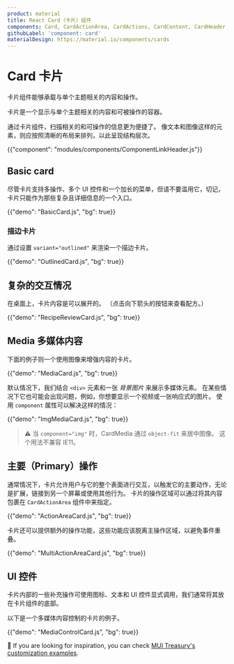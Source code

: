 ```yaml
---
product: material
title: React Card（卡片）组件
components: Card, CardActionArea, CardActions, CardContent, CardHeader, CardMedia, Collapse, Paper
githubLabel: 'component: card'
materialDesign: https://material.io/components/cards
---
```


# Card 卡片

<p class="description">卡片组件能够承载与单个主题相关的内容和操作。</p>

卡片是一个显示与单个主题相关的内容和可被操作的容器。

通过卡片组件，扫描相关的和可操作的信息更为便捷了。 像文本和图像这样的元素，则应按照清晰的布局来排列，以此呈现结构层次。

{{"component": "modules/components/ComponentLinkHeader.js"}}

## Basic card

尽管卡片支持多操作、多个 UI 控件和一个加长的菜单，但请不要滥用它，切记，卡片只能作为那些复杂且详细信息的一个入口。

{{"demo": "BasicCard.js", "bg": true}}

### 描边卡片

通过设置 `variant="outlined"` 来渲染一个描边卡片。

{{"demo": "OutlinedCard.js", "bg": true}}

## 复杂的交互情况

在桌面上，卡片内容是可以展开的。 （点击向下箭头的按钮来查看配方。）

{{"demo": "RecipeReviewCard.js", "bg": true}}

## Media 多媒体内容

下面的例子则一个使用图像来增强内容的卡片。

{{"demo": "MediaCard.js", "bg": true}}

默认情况下，我们结合 `<div>` 元素和一张 _背景图片_ 来展示多媒体元素。 在某些情况下它也可能会出现问题，例如，你想要显示一个视频或一张响应式的图片。 使用 `component` 属性可以解决这样的情况：

{{"demo": "ImgMediaCard.js", "bg": true}}

> ⚠️ 当 `component="img"` 时，CardMedia 通过 `object-fit` 来居中图像。 这个用法不兼容 IE11。

## 主要（Primary）操作

通常情况下，卡片允许用户与它的整个表面进行交互，以触发它的主要动作，无论是扩展，链接到另一个屏幕或使用其他行为。 卡片的操作区域可以通过将其内容包裹在 `CardActionArea` 组件中来指定。

{{"demo": "ActionAreaCard.js", "bg": true}}

卡片还可以提供额外的操作功能，这些功能应该脱离主操作区域，以避免事件重叠。

{{"demo": "MultiActionAreaCard.js", "bg": true}}

## UI 控件

卡片内部的一些补充操作可使用图标、文本和 UI 控件显式调用，我们通常将其放在卡片组件的底部。

以下是一个多媒体内容控制的卡片的例子。

{{"demo": "MediaControlCard.js", "bg": true}}

🎨 If you are looking for inspiration, you can check [MUI Treasury's customization examples](https://mui-treasury.com/components/card/).
